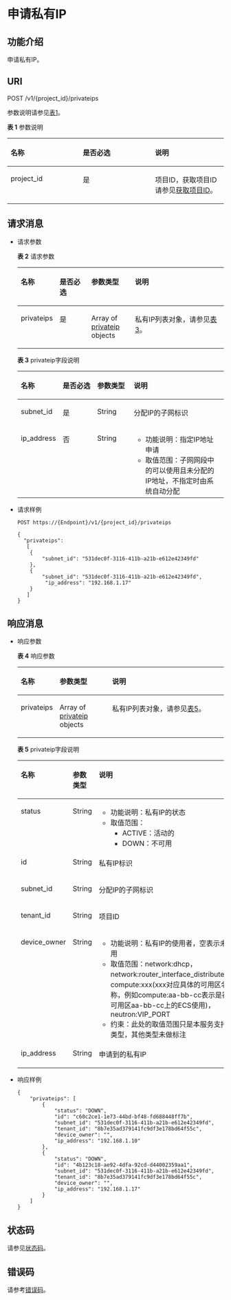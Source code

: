 # 申请私有IP<a name="vpc_privateip_0001"></a>

## 功能介绍<a name="section31644779"></a>

申请私有IP。

## URI<a name="section16367560"></a>

POST /v1/\{project\_id\}/privateips

参数说明请参见[表1](#table57906226)。

**表 1**  参数说明

<a name="table57906226"></a>
<table><thead align="left"><tr id="row33939988"><th class="cellrowborder" valign="top" width="33.33333333333333%" id="mcps1.2.4.1.1"><p id="p64784526"><a name="p64784526"></a><a name="p64784526"></a>名称</p>
</th>
<th class="cellrowborder" valign="top" width="33.33333333333333%" id="mcps1.2.4.1.2"><p id="p13055244"><a name="p13055244"></a><a name="p13055244"></a>是否必选</p>
</th>
<th class="cellrowborder" valign="top" width="33.33333333333333%" id="mcps1.2.4.1.3"><p id="p50841847"><a name="p50841847"></a><a name="p50841847"></a>说明</p>
</th>
</tr>
</thead>
<tbody><tr id="row24548918"><td class="cellrowborder" valign="top" width="33.33333333333333%" headers="mcps1.2.4.1.1 "><p id="p42305330"><a name="p42305330"></a><a name="p42305330"></a>project_id</p>
</td>
<td class="cellrowborder" valign="top" width="33.33333333333333%" headers="mcps1.2.4.1.2 "><p id="p4179666"><a name="p4179666"></a><a name="p4179666"></a>是</p>
</td>
<td class="cellrowborder" valign="top" width="33.33333333333333%" headers="mcps1.2.4.1.3 "><p id="p10487112"><a name="p10487112"></a><a name="p10487112"></a>项目ID，获取项目ID请参见<a href="获取项目ID.md">获取项目ID</a>。</p>
</td>
</tr>
</tbody>
</table>

## 请求消息<a name="section13090320"></a>

-   请求参数

    **表 2**  请求参数

    <a name="table6906072155755"></a>
    <table><thead align="left"><tr id="row11778955155755"><th class="cellrowborder" valign="top" width="15.409999999999998%" id="mcps1.2.5.1.1"><p id="p14571261155755"><a name="p14571261155755"></a><a name="p14571261155755"></a>名称</p>
    </th>
    <th class="cellrowborder" valign="top" width="15.98%" id="mcps1.2.5.1.2"><p id="p39421508155755"><a name="p39421508155755"></a><a name="p39421508155755"></a>是否必选</p>
    </th>
    <th class="cellrowborder" valign="top" width="21.43%" id="mcps1.2.5.1.3"><p id="p39025608155755"><a name="p39025608155755"></a><a name="p39025608155755"></a>参数类型</p>
    </th>
    <th class="cellrowborder" valign="top" width="47.18%" id="mcps1.2.5.1.4"><p id="p6957680155755"><a name="p6957680155755"></a><a name="p6957680155755"></a>说明</p>
    </th>
    </tr>
    </thead>
    <tbody><tr id="row26701221155755"><td class="cellrowborder" valign="top" width="15.409999999999998%" headers="mcps1.2.5.1.1 "><p id="p15315278155755"><a name="p15315278155755"></a><a name="p15315278155755"></a>privateips</p>
    </td>
    <td class="cellrowborder" valign="top" width="15.98%" headers="mcps1.2.5.1.2 "><p id="p32578004155755"><a name="p32578004155755"></a><a name="p32578004155755"></a>是</p>
    </td>
    <td class="cellrowborder" valign="top" width="21.43%" headers="mcps1.2.5.1.3 "><p id="p21572638155755"><a name="p21572638155755"></a><a name="p21572638155755"></a>Array of <a href="#table45335391">privateip</a> objects</p>
    </td>
    <td class="cellrowborder" valign="top" width="47.18%" headers="mcps1.2.5.1.4 "><p id="p22979132155755"><a name="p22979132155755"></a><a name="p22979132155755"></a>私有IP列表对象，请参见<a href="#table45335391">表3</a>。</p>
    </td>
    </tr>
    </tbody>
    </table>

    **表 3**  privateip字段说明

    <a name="table45335391"></a>
    <table><thead align="left"><tr id="row64244561"><th class="cellrowborder" valign="top" width="16.91830816918308%" id="mcps1.2.5.1.1"><p id="p36426933"><a name="p36426933"></a><a name="p36426933"></a>名称</p>
    </th>
    <th class="cellrowborder" valign="top" width="17.478252174782526%" id="mcps1.2.5.1.2"><p id="p64900454"><a name="p64900454"></a><a name="p64900454"></a>是否必选</p>
    </th>
    <th class="cellrowborder" valign="top" width="18.04819518048195%" id="mcps1.2.5.1.3"><p id="p2779229717298"><a name="p2779229717298"></a><a name="p2779229717298"></a>参数类型</p>
    </th>
    <th class="cellrowborder" valign="top" width="47.55524447555245%" id="mcps1.2.5.1.4"><p id="p22445387"><a name="p22445387"></a><a name="p22445387"></a>说明</p>
    </th>
    </tr>
    </thead>
    <tbody><tr id="row6137036"><td class="cellrowborder" valign="top" width="16.91830816918308%" headers="mcps1.2.5.1.1 "><p id="p27337939"><a name="p27337939"></a><a name="p27337939"></a>subnet_id</p>
    </td>
    <td class="cellrowborder" valign="top" width="17.478252174782526%" headers="mcps1.2.5.1.2 "><p id="p66889413"><a name="p66889413"></a><a name="p66889413"></a>是</p>
    </td>
    <td class="cellrowborder" valign="top" width="18.04819518048195%" headers="mcps1.2.5.1.3 "><p id="p3658359317298"><a name="p3658359317298"></a><a name="p3658359317298"></a>String</p>
    </td>
    <td class="cellrowborder" valign="top" width="47.55524447555245%" headers="mcps1.2.5.1.4 "><p id="p41347315"><a name="p41347315"></a><a name="p41347315"></a>分配IP的子网标识</p>
    </td>
    </tr>
    <tr id="row36581520"><td class="cellrowborder" valign="top" width="16.91830816918308%" headers="mcps1.2.5.1.1 "><p id="p10313144"><a name="p10313144"></a><a name="p10313144"></a>ip_address</p>
    </td>
    <td class="cellrowborder" valign="top" width="17.478252174782526%" headers="mcps1.2.5.1.2 "><p id="p30058349"><a name="p30058349"></a><a name="p30058349"></a>否</p>
    </td>
    <td class="cellrowborder" valign="top" width="18.04819518048195%" headers="mcps1.2.5.1.3 "><p id="p1048103717298"><a name="p1048103717298"></a><a name="p1048103717298"></a>String</p>
    </td>
    <td class="cellrowborder" valign="top" width="47.55524447555245%" headers="mcps1.2.5.1.4 "><a name="ul10782731123015"></a><a name="ul10782731123015"></a><ul id="ul10782731123015"><li>功能说明：指定IP地址申请</li><li>取值范围：子网网段中的可以使用且未分配的IP地址，不指定时由系统自动分配</li></ul>
    </td>
    </tr>
    </tbody>
    </table>

-   请求样例

    ```
    POST https://{Endpoint}/v1/{project_id}/privateips
    
    {
      "privateips": 
       [ 
        {
            "subnet_id": "531dec0f-3116-411b-a21b-e612e42349fd"
        },
        {
            "subnet_id": "531dec0f-3116-411b-a21b-e612e42349fd",
             "ip_address": "192.168.1.17"
        }
       ]
    }
    ```


## 响应消息<a name="section50704018"></a>

-   响应参数

    **表 4**  响应参数

    <a name="table38560739155852"></a>
    <table><thead align="left"><tr id="row1158370155852"><th class="cellrowborder" valign="top" width="18.34%" id="mcps1.2.4.1.1"><p id="p26719126155852"><a name="p26719126155852"></a><a name="p26719126155852"></a>名称</p>
    </th>
    <th class="cellrowborder" valign="top" width="25.509999999999998%" id="mcps1.2.4.1.2"><p id="p15835596155852"><a name="p15835596155852"></a><a name="p15835596155852"></a>参数类型</p>
    </th>
    <th class="cellrowborder" valign="top" width="56.15%" id="mcps1.2.4.1.3"><p id="p7614877155852"><a name="p7614877155852"></a><a name="p7614877155852"></a>说明</p>
    </th>
    </tr>
    </thead>
    <tbody><tr id="row12825332155852"><td class="cellrowborder" valign="top" width="18.34%" headers="mcps1.2.4.1.1 "><p id="p32218934155852"><a name="p32218934155852"></a><a name="p32218934155852"></a>privateips</p>
    </td>
    <td class="cellrowborder" valign="top" width="25.509999999999998%" headers="mcps1.2.4.1.2 "><p id="p26395826172022"><a name="p26395826172022"></a><a name="p26395826172022"></a>Array of <a href="#table34571880">privateip</a> objects</p>
    </td>
    <td class="cellrowborder" valign="top" width="56.15%" headers="mcps1.2.4.1.3 "><p id="p14320614155852"><a name="p14320614155852"></a><a name="p14320614155852"></a>私有IP列表对象，请参见<a href="#table34571880">表5</a>。</p>
    </td>
    </tr>
    </tbody>
    </table>

    **表 5**  privateip字段说明

    <a name="table34571880"></a>
    <table><thead align="left"><tr id="row51070612"><th class="cellrowborder" valign="top" width="22.222222222222225%" id="mcps1.2.4.1.1"><p id="p43078913"><a name="p43078913"></a><a name="p43078913"></a>名称</p>
    </th>
    <th class="cellrowborder" valign="top" width="28.132813281328133%" id="mcps1.2.4.1.2"><p id="p42083530172955"><a name="p42083530172955"></a><a name="p42083530172955"></a>参数类型</p>
    </th>
    <th class="cellrowborder" valign="top" width="49.644964496449646%" id="mcps1.2.4.1.3"><p id="p45326617"><a name="p45326617"></a><a name="p45326617"></a>说明</p>
    </th>
    </tr>
    </thead>
    <tbody><tr id="row47577364"><td class="cellrowborder" valign="top" width="22.222222222222225%" headers="mcps1.2.4.1.1 "><p id="p28561251"><a name="p28561251"></a><a name="p28561251"></a>status</p>
    </td>
    <td class="cellrowborder" valign="top" width="28.132813281328133%" headers="mcps1.2.4.1.2 "><p id="p53322749172955"><a name="p53322749172955"></a><a name="p53322749172955"></a>String</p>
    </td>
    <td class="cellrowborder" valign="top" width="49.644964496449646%" headers="mcps1.2.4.1.3 "><a name="ul13978236183119"></a><a name="ul13978236183119"></a><ul id="ul13978236183119"><li>功能说明：私有IP的状态</li><li>取值范围：<a name="ul948092312377"></a><a name="ul948092312377"></a><ul id="ul948092312377"><li>ACTIVE：活动的</li><li>DOWN：不可用</li></ul>
    </li></ul>
    </td>
    </tr>
    <tr id="row38031802"><td class="cellrowborder" valign="top" width="22.222222222222225%" headers="mcps1.2.4.1.1 "><p id="p60677108"><a name="p60677108"></a><a name="p60677108"></a>id</p>
    </td>
    <td class="cellrowborder" valign="top" width="28.132813281328133%" headers="mcps1.2.4.1.2 "><p id="p24175384172955"><a name="p24175384172955"></a><a name="p24175384172955"></a>String</p>
    </td>
    <td class="cellrowborder" valign="top" width="49.644964496449646%" headers="mcps1.2.4.1.3 "><p id="p47453675"><a name="p47453675"></a><a name="p47453675"></a>私有IP标识</p>
    </td>
    </tr>
    <tr id="row24429894"><td class="cellrowborder" valign="top" width="22.222222222222225%" headers="mcps1.2.4.1.1 "><p id="p32664435"><a name="p32664435"></a><a name="p32664435"></a>subnet_id</p>
    </td>
    <td class="cellrowborder" valign="top" width="28.132813281328133%" headers="mcps1.2.4.1.2 "><p id="p12049092172955"><a name="p12049092172955"></a><a name="p12049092172955"></a>String</p>
    </td>
    <td class="cellrowborder" valign="top" width="49.644964496449646%" headers="mcps1.2.4.1.3 "><p id="p26383427"><a name="p26383427"></a><a name="p26383427"></a>分配IP的子网标识</p>
    </td>
    </tr>
    <tr id="row1899134118131"><td class="cellrowborder" valign="top" width="22.222222222222225%" headers="mcps1.2.4.1.1 "><p id="p6190364318131"><a name="p6190364318131"></a><a name="p6190364318131"></a>tenant_id</p>
    </td>
    <td class="cellrowborder" valign="top" width="28.132813281328133%" headers="mcps1.2.4.1.2 "><p id="p696029318131"><a name="p696029318131"></a><a name="p696029318131"></a>String</p>
    </td>
    <td class="cellrowborder" valign="top" width="49.644964496449646%" headers="mcps1.2.4.1.3 "><p id="p1071642181111"><a name="p1071642181111"></a><a name="p1071642181111"></a>项目ID</p>
    </td>
    </tr>
    <tr id="row36124251"><td class="cellrowborder" valign="top" width="22.222222222222225%" headers="mcps1.2.4.1.1 "><p id="p40383225"><a name="p40383225"></a><a name="p40383225"></a>device_owner</p>
    </td>
    <td class="cellrowborder" valign="top" width="28.132813281328133%" headers="mcps1.2.4.1.2 "><p id="p36452392172955"><a name="p36452392172955"></a><a name="p36452392172955"></a>String</p>
    </td>
    <td class="cellrowborder" valign="top" width="49.644964496449646%" headers="mcps1.2.4.1.3 "><a name="ul1878734133215"></a><a name="ul1878734133215"></a><ul id="ul1878734133215"><li>功能说明：私有IP的使用者，空表示未使用</li><li>取值范围：network:dhcp，network:router_interface_distributed，compute:xxx(xxx对应具体的可用区名称，例如compute:aa-bb-cc表示是被可用区aa-bb-cc上的ECS使用)，neutron:VIP_PORT</li><li>约束：此处的取值范围只是本服务支持的类型，其他类型未做标注</li></ul>
    </td>
    </tr>
    <tr id="row64744584"><td class="cellrowborder" valign="top" width="22.222222222222225%" headers="mcps1.2.4.1.1 "><p id="p9819961"><a name="p9819961"></a><a name="p9819961"></a>ip_address</p>
    </td>
    <td class="cellrowborder" valign="top" width="28.132813281328133%" headers="mcps1.2.4.1.2 "><p id="p66962669172955"><a name="p66962669172955"></a><a name="p66962669172955"></a>String</p>
    </td>
    <td class="cellrowborder" valign="top" width="49.644964496449646%" headers="mcps1.2.4.1.3 "><p id="p38322691"><a name="p38322691"></a><a name="p38322691"></a>申请到的私有IP</p>
    </td>
    </tr>
    </tbody>
    </table>

-   响应样例

    ```
    {
        "privateips": [
            {
                "status": "DOWN",
                "id": "c60c2ce1-1e73-44bd-bf48-fd688448ff7b",
                "subnet_id": "531dec0f-3116-411b-a21b-e612e42349fd",
                "tenant_id": "8b7e35ad379141fc9df3e178bd64f55c",
                "device_owner": "",
                "ip_address": "192.168.1.10"
            },
            {
                "status": "DOWN",
                "id": "4b123c18-ae92-4dfa-92cd-d44002359aa1",
                "subnet_id": "531dec0f-3116-411b-a21b-e612e42349fd",
                "tenant_id": "8b7e35ad379141fc9df3e178bd64f55c",
                "device_owner": "",
                "ip_address": "192.168.1.17"
            }
        ]
    }
    ```


## 状态码<a name="section31981619"></a>

请参见[状态码](状态码.md)。

## 错误码<a name="section85821649202813"></a>

请参考[错误码](错误码.md)。

